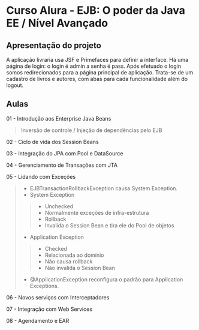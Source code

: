 # Curso Alura - EJB: O poder da Java EE / Nível Avançado

## Apresentação do projeto

A aplicação livraria usa JSF e Primefaces para definir a interface. 
Há uma página de login: o login é admin a senha é pass. 
Após efetuado o login somos redirecionados para a página principal de aplicação. 
Trata-se de um cadastro de livros e autores, com abas para cada funcionalidade além do logout. 

## Aulas

01 - Introdução aos Enterprise Java Beans
> Inversão de controle / Injeção de dependências pelo EJB

02 - Ciclo de vida dos Session Beans

03 - Integração do JPA com Pool e DataSource

04 - Gerenciamento de Transações com JTA

05 - Lidando com Exceções

> * EJBTransactionRollbackException causa System Exception.
> * System Exception
>> * Unchecked
>> * Normalmente exceções de infra-estrutura
>> * Rollback
>> * Invalida o Session Bean e tira ele do Pool de objetos
> * Application Exception
>> * Checked
>> * Relacionada ao domínio
>> * Não causa rollback
>> * Não invalida o Session Bean
> * @ApplicationException reconfigura o padrão para Application Exceptions.

06 - Novos serviços com Interceptadores

07 - Integração com Web Services

08 - Agendamento e EAR
